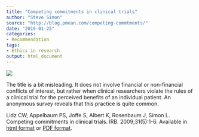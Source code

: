 ```yaml
---
title: "Competing commitments in clinical trials"
author: "Steve Simon"
source: "http://blog.pmean.com/competing-commtments/"
date: "2019-01-25"
categories:
- Recommendation
tags:
- Ethics in research
output: html_document
---
```


![](http://www.pmean.com/new-images/19/competing-commtments01.png)

<div class="notes">

The title is a bit misleading. It does not involve financial or non-financial conflicts of interest, but rather when clinical researchers violate the rules of a clinical trial for the perceived benefits of an individual patient. An anonymous survey reveals that this practice is quite common.

Lidz CW, Appelbaum PS, Joffe S, Albert K, Rosenbaum J, Simon L. Competing commitments in clinical trials. IRB. 2009;31(5):1-6. Available in [html format][lid1] or [PDF format][lid2].

[lid1]: https://www.ncbi.nlm.nih.gov/pmc/articles/PMC3677602/
[lid2]: https://www.ncbi.nlm.nih.gov/pmc/articles/PMC3677602/pdf/nihms474746.pdf

</div>
